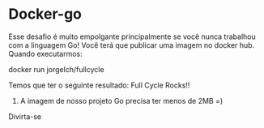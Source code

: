 # Docker-go
Esse desafio é muito empolgante principalmente se você nunca trabalhou com a linguagem Go!
Você terá que publicar uma imagem no docker hub. Quando executarmos:

docker run jorgelch/fullcycle

Temos que ter o seguinte resultado: Full Cycle Rocks!!

1) A imagem de nosso projeto Go precisa ter menos de 2MB =)

Divirta-se
